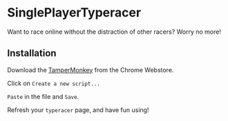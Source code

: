 # SinglePlayerTyperacer
Want to race online without the distraction of other racers? Worry no more!

## Installation

Download the [TamperMonkey](https://chrome.google.com/webstore/detail/tampermonkey/dhdgffkkebhmkfjojejmpbldmpobfkfo) from the Chrome Webstore.

Click on `Create a new script...`

`Paste` in the file and `Save`.

Refresh your `typeracer` page, and have fun using!